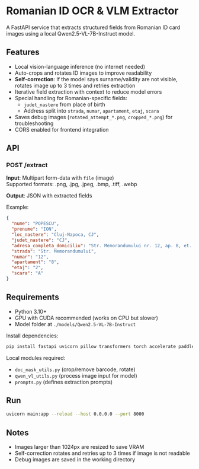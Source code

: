 # Romanian ID OCR & VLM Extractor

A FastAPI service that extracts structured fields from Romanian ID card images using a local Qwen2.5-VL-7B-Instruct model.

## Features
- Local vision-language inference (no internet needed)
- Auto-crops and rotates ID images to improve readability
- **Self-correction**: If the model says surname/validity are not visible, rotates image up to 3 times and retries extraction
- Iterative field extraction with context to reduce model errors
- Special handling for Romanian-specific fields:
  - `judet_nastere` from place of birth
  - Address split into `strada`, `numar`, `apartament`, `etaj`, `scara`
- Saves debug images (`rotated_attempt_*.png`, `cropped_*.png`) for troubleshooting
- CORS enabled for frontend integration

## API
### POST /extract
**Input**: Multipart form-data with `file` (image)  
Supported formats: .png, .jpg, .jpeg, .bmp, .tiff, .webp

**Output**: JSON with extracted fields

Example:
```json
{
  "nume": "POPESCU",
  "prenume": "ION",
  "loc_nastere": "Cluj-Napoca, CJ",
  "judet_nastere": "CJ",
  "adresa_completa_domiciliu": "Str. Memorandumului nr. 12, ap. 8, et. 2, sc. A, Cluj-Napoca",
  "strada": "Str. Memorandumului",
  "numar": "12",
  "apartament": "8",
  "etaj": "2",
  "scara": "A"
}
```

## Requirements
- Python 3.10+
- GPU with CUDA recommended (works on CPU but slower)
- Model folder at `./models/Qwen2.5-VL-7B-Instruct`

Install dependencies:
```bash
pip install fastapi uvicorn pillow transformers torch accelerate paddleocr
```

Local modules required:
- `doc_mask_utils.py` (crop/remove barcode, rotate)
- `qwen_vl_utils.py` (process image input for model)
- `prompts.py` (defines extraction prompts)

## Run
```bash
uvicorn main:app --reload --host 0.0.0.0 --port 8000
```

## Notes
- Images larger than 1024px are resized to save VRAM
- Self-correction rotates and retries up to 3 times if image is not readable
- Debug images are saved in the working directory
